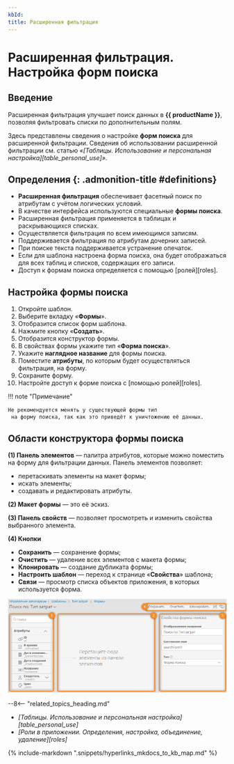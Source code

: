 ```yaml
---
kbId:
title: Расширенная фильтрация
---
```


# Расширенная фильтрация. Настройка форм поиска

## Введение

Расширенная фильтрация улучшает поиск данных в **{{ productName }}**, позволяя фильтровать списки по дополнительным полям.

Здесь представлены сведения о настройке **форм поиска** для расширенной фильтрации. Сведения об использовании расширенной фильтрации см. статью _«[Таблицы. Использование и персональная настройка][table_personal_use]»_.

<div class="admonition question" markdown="block">

## Определения {: .admonition-title #definitions}

- **Расширенная фильтрация** обеспечивает фасетный поиск по атрибутам с учётом логических условий.
- В качестве интерфейса используются специальные **формы поиска**.
- Расширенная фильтрация применяется в таблицах и раскрывающихся списках.
- Осуществляется фильтрация по всем имеющимся записям.
- Поддерживается фильтрация по атрибутам дочерних записей.
- При поиске текста поддерживается устранение опечаток.
- Если для шаблона настроена форма поиска, она будет отображаться для всех таблиц и списков, содержащих его записи.
- Доступ к формам поиска определяется с помощью [ролей][roles].

</div>

## Настройка формы поиска

1. Откройте шаблон.
2. Выберите вкладку «**Формы**».
3. Отобразится список форм шаблона.
4. Нажмите кнопку «**Создать**».
5. Отобразится конструктор формы.
6. В свойствах формы укажите тип «**Форма поиска**».
7. Укажите **наглядное название** для формы поиска.
8. Поместите **атрибуты**, по которым будет осуществляться фильтрация, на форму.
9. Сохраните форму.
10. Настройте доступ к форме поиска с [помощью ролей][roles].

!!! note "Примечание"

    Не рекомендуется менять у существующей формы тип
     на форму поиска, так как это приведёт к уничтожению её данных.

## Области конструктора формы поиска

**(1) Панель элементов** — палитра атрибутов, которые можно поместить на форму для фильтрации данных. Панель элементов позволяет:

- перетаскивать элементы на макет формы;
- искать элементы;
- создавать и редактировать атрибуты.

**(2) Макет формы** — это её эскиз.

**(3) Панель свойств** — позволяет просмотреть и изменить свойства выбранного элемента.

**(4) Кнопки**

- **Сохранить** — сохранение формы;
- **Очистить** — удаление всех элементов с макета формы;
- **Клонировать** — создание дубликата формы;
- **Настроить шаблон** <i class="fa-light fa-pen-square"></i> — переход к странице «**Свойства**» шаблона;
- **Связи** <i class="fa-light fa-link-horizontal"></i> — просмотр списка объектов приложения, в которых используется форма.

_![Конструктор формы поиска](img/search_forms_designer.png)_

<div class="relatedTopics" markdown="block">

--8<-- "related_topics_heading.md"

- _[Таблицы. Использование и персональная настройка][table_personal_use]_
- _[Роли в приложении. Определения, настройка, объединение, удаление][roles]_

</div>

{%
include-markdown ".snippets/hyperlinks_mkdocs_to_kb_map.md"
%}